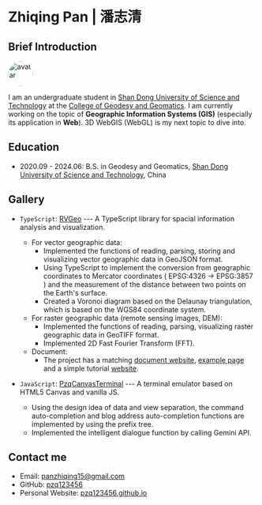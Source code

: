 # Zhiqing Pan | 潘志清
## Brief Introduction
<img src="https://avatars.githubusercontent.com/u/82391775?v=4" width="50" height="50" alt="avatar" style="margin-right: 10px; border-radius: 50%;">

I am an undergraduate student in [Shan Dong University of Science and Technology](https://en.sdust.edu.cn) at the [College of Geodesy and Geomatics](https://gc.sdust.edu.cn/). I am currently working on the topic of **Geographic Information Systems (GIS)** (especially its application in **Web**). 3D WebGIS (WebGL) is my next topic to dive into.

## Education
- 2020.09 - 2024.06: B.S. in Geodesy and Geomatics, [Shan Dong University of Science and Technology](https://en.sdust.edu.cn), China

## Gallery
* `TypeScript`: [RVGeo](https://github.com/pzq123456/RVGeo) --- A TypeScript library for spacial information analysis and visualization. 
  * For vector geographic data:
    * Implemented the functions of reading, parsing, storing and visualizing vector geographic data in GeoJSON format.
    * Using TypeScript to implement the conversion from geographic coordinates to Mercator coordinates ( EPSG:4326 -> EPSG:3857 ) and the measurement of the distance between two points on the Earth's surface.
    * Created a Voronoi diagram based on the Delaunay triangulation, which is based on the WGS84 coordinate system.
  * For raster geographic data (remote sensing images, DEM):
    * Implemented the functions of reading, parsing, visualizing raster geographic data in GeoTIFF format.
    * Implemented 2D Fast Fourier Transform (FFT).
  * Document:
    * The project has a matching [document website](https://pzq123456.github.io/RVGeo/), [example page](https://pzq123456.github.io/RVGeo/dist/index.html) and a simple tutorial [website](https://pzq123456.github.io/RVGeo/tutorials/index.html).

* `JavaScript`: [PzqCanvasTerminal](https://github.com/pzq123456/pzq123456.github.io) --- A terminal emulator based on HTML5 Canvas and vanilla JS. 
  * Using the design idea of data and view separation, the command auto-completion and blog address auto-completion functions are implemented by using the prefix tree.
  * Implemented the intelligent dialogue function by calling Gemini API.

## Contact me
- Email: panzhiqing15@gmail.com
- GitHub: [pzq123456](https://github.com/pzq123456)
- Personal Website: [pzq123456.github.io](https://pzq123456.github.io)

